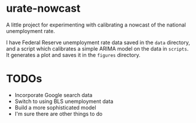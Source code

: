 # urate-nowcast
A little project for experimenting with calibrating a nowcast of the national unemployment rate.

I have Federal Reserve unemployment rate data saved in the `data` directory, and a script which calibrates a simple ARIMA model on the data in `scripts`. It generates a plot and saves it in the `figures` directory.

# TODOs

* Incorporate Google search data
* Switch to using BLS unemployment data
* Build a more sophisticated model
* I'm sure there are other things to do
